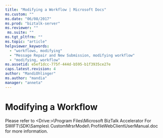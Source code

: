 ```yaml
---
title: "Modifying a Workflow | Microsoft Docs"
ms.custom: ""
ms.date: "06/08/2017"
ms.prod: "biztalk-server"
ms.reviewer: ""
 ms.suite: ""
ms.tgt_pltfrm: ""
ms.topic: "article"
helpviewer_keywords: 
  - "workflows, modifying"
  - "Message Repair and New Submission, modifying workflow"
  - "modifying, workflow"
ms.assetid: e5ef1dcc-775f-444d-b595-b1f3935ce27e
caps.latest.revision: 4
author: "MandiOhlinger"
ms.author: "mandia"
manager: "anneta"
---
```

# Modifying a Workflow
Please refer to \<Drive:>\Program Files\Microsoft BizTalk Accelerator For SWIFT\SDK\Samples\ CustomMrsrModel\ ProfileWebClientUserManual.doc for more information.
